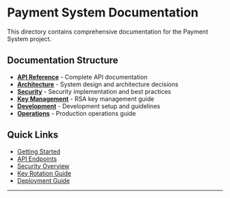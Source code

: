 # Payment System Documentation

This directory contains comprehensive documentation for the Payment System project.

## Documentation Structure

- **[API Reference](api/)** - Complete API documentation
- **[Architecture](architecture/)** - System design and architecture decisions
- **[Security](security/)** - Security implementation and best practices
- **[Key Management](key-management/)** - RSA key management guide
- **[Development](development/)** - Development setup and guidelines
- **[Operations](operations/)** - Production operations guide

## Quick Links

- [Getting Started](development/getting-started.md)
- [API Endpoints](api/endpoints.md)
- [Security Overview](security/overview.md)
- [Key Rotation Guide](key-management/rotation.md)
- [Deployment Guide](../deployment/README.md)

---
